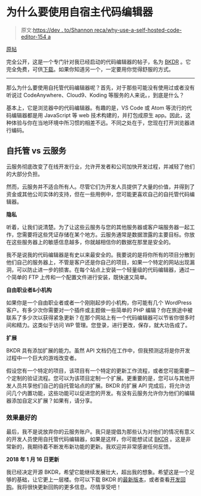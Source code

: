 # 为什么要使用自宿主代码编辑器

> 原文:[https://dev . to/Shannon reca/why-use-a-self-hosted-code-editor-154 a](https://dev.to/shannonreca/why-use-a-self-hosted-code-editor-154a)

[原帖](http://shannonreca.com/blog/why-use-a-self-hosted-code-editor/)

完全公开，这是一个专门针对我已经启动的代码编辑器的帖子，名为 [BKDR](https://recamedia.github.io/Backdoor/) 。它完全免费，可供[下载](https://github.com/RecaMedia/Backdoor-Release)。如果你知道另一个，一定要用你觉得舒服的方式。

* * *

那么为什么要使用自托管代码编辑器呢？首先，对于那些可能没有使用过或者没有听说过 CodeAnywhere、Cloud9、Koding 等服务的人来说。，到底是什么？

基本上，它是浏览器中的代码编辑器。有趣的是，VS Code 或 Atom 等流行的代码编辑器都是用 JavaScript 等 web 技术构建的，并打包成原生 app。因此，这种体验与你在当地环境中所习惯的相差不远。不同之处在于，您现在打开浏览器进行编码。

## [](#selfhosted-vs-cloud-services)自托管 vs 云服务

云服务彻底改变了在线开发行业，允许开发者和公司加快开发过程，并减轻了他们的大部分负担。

然而，云服务并不适合所有人。尽管它们为开发人员提供了大量的价值，并得到了资金或其他公司实体的支持，但在一些用例中，您可能更喜欢自己的自托管代码编辑器。

**隐私**

听着，让我们说清楚。为了让这些云服务与您的其他服务器或客户端服务器一起工作，您需要将这些凭证存储在某个地方。云服务通常是数据泄露的主要目标。你放在这些服务器上的敏感信息越多，你就越相信你的数据在那里是安全的。

我不是说我的代码编辑器是有史以来最安全的。我要说的是将你所有的项目分散到他们自己的服务器上，不管是客户还是你自己的项目，如果一个特定的网站出现漏洞，可以防止进一步的损害。在每个站点上安装一个轻量级的代码编辑器，通过一个简单的 FTP 上传和一个配置文件进行安装，既快速又简单。

**自由职业者&小机构**

如果你是一个自由职业者或者一个刚刚起步的小机构，你可能有几个 WordPress 客户。有多少次你需要对一个插件或主题做一些简单的 PHP 编辑？你在旅途中被联系了多少次以获得紧急更新？在那个网站上有一个代码编辑器可以节省你很多时间和精力。这类似于访问 WP 管理。您登录，进行更改，保存，就大功告成了。

**扩展**

BKDR 具有添加扩展的能力。虽然 API 文档仍在工作中，但我预测这将是你开发过程中一个巨大的游戏改变者。

假设您有一个特定的项目，该项目有一个特定的更新工作流程，或者您可能需要一个定制的验证流程。您可以为该项目定制一个扩展。更重要的是，您可以与其他开发人员共享他们自己的自托管站点的扩展。BKDR 的扩展 API 完成后，将允许访问几个内置功能，这些功能可以促进您的开发。有没有云服务允许你为他们的编辑器添加自定义扩展？如果有，请分享。

### [](#whatever-works-best)效果最好的

最后，我不是说放弃你的云服务账户。我只是提倡为那些认为对他们的情况有意义的开发人员使用自托管代码编辑器，如果是这样，你可能想试试 [BKDR](https://github.com/RecaMedia/Backdoor-Release) 。这是非常新的，我期待着不断发布新功能的更新。我欢迎并非常感谢任何反馈。

**2018 年 1 月 16 日更新**

我已经决定开源 BKDR，希望它能继续发展壮大，超出我的想象。希望这是一个足够的基础，让它更上一层楼。你可以下载 BKDR 的[最新版本](https://github.com/RecaMedia/Backdoor-Release)，或者查看[开发回购](https://github.com/RecaMedia/Backdoor)。我将很快更新回购的更多信息。尽情享受吧！